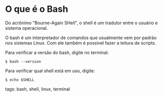 # O que é o Bash

Do acrônimo "Bourne-Again SHell", o shell é um tradutor entre o usuário e sistema operacional.

O bash é um interpretador de comandos que usualmente vem por padrão nos sistemas Linux. Com ele também é possível fazer a leitura de scripts.

Para verificar a versão do bash, digite no terminal:

```
$ bash --version
```

Para verificar qual shell está em uso, digite:

```
$ echo $SHELL
```

tags: bash, shell, linux, terminal
